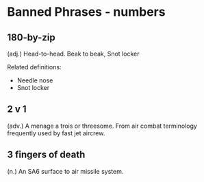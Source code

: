 # Banned Phrases - numbers

## 180-by-zip
(adj.) Head-to-head. Beak to beak, Snot locker

Related definitions:

- Needle nose
- Snot locker


## 2 v 1
(adv.) A menage a trois or threesome. From air combat terminology frequently used by fast jet aircrew.


## 3 fingers of death
(n.) An SA6 surface to air missile system.
